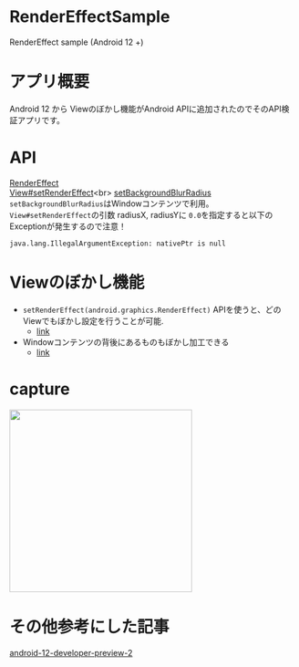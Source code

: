 # RenderEffectSample
RenderEffect sample (Android 12 +)

# アプリ概要
Android 12 から Viewのぼかし機能がAndroid APIに追加されたのでそのAPI検証アプリです。

# API
[RenderEffect](https://developer.android.com/reference/android/graphics/RenderEffect)<br>
[View#setRenderEffect](https://developer.android.com/reference/android/view/View#setRenderEffect(android.graphics.RenderEffect))<br>
[setBackgroundBlurRadius](https://developer.android.com/reference/android/view/Window#setBackgroundBlurRadius(int))<br>
`setBackgroundBlurRadius`はWindowコンテンツで利用。<br>
`View#setRenderEffect`の引数 radiusX, radiusYに `0.0`を指定すると以下のExceptionが発生するので注意！<br>
```
java.lang.IllegalArgumentException: nativePtr is null
 ```

# Viewのぼかし機能

- `setRenderEffect(android.graphics.RenderEffect)` APIを使うと、どのViewでもぼかし設定を行うことが可能.
  - [link](https://youtu.be/D2cU_itNDAI?t=848)
- Windowコンテンツの背後にあるものもぼかし加工できる
  - [link](https://youtu.be/D2cU_itNDAI?t=871)

# capture

<img src="https://user-images.githubusercontent.com/16476224/119225374-51d1c300-bb3e-11eb-8ed7-9770f6f70b99.gif" width=320 />

# その他参考にした記事
[android-12-developer-preview-2](https://android-developers.googleblog.com/2021/03/android-12-developer-preview-2.html)
